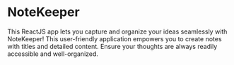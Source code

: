 # NoteKeeper
This ReactJS app lets you capture and organize your ideas seamlessly with NoteKeeper! This user-friendly application empowers you to create notes with titles and detailed content. Ensure your thoughts are always readily accessible and well-organized. 
